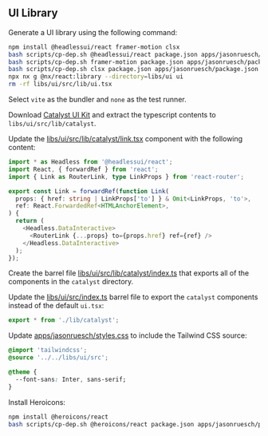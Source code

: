 ## UI Library

Generate a UI library using the following command:

```bash
npm install @headlessui/react framer-motion clsx
bash scripts/cp-dep.sh @headlessui/react package.json apps/jasonruesch/package.json
bash scripts/cp-dep.sh framer-motion package.json apps/jasonruesch/package.json
bash scripts/cp-dep.sh clsx package.json apps/jasonruesch/package.json
npx nx g @nx/react:library --directory=libs/ui ui
rm -rf libs/ui/src/lib/ui.tsx
```

Select `vite` as the bundler and `none` as the test runner.

Download [Catalyst UI Kit](https://tailwindcss.com/plus/ui-kit) and extract the typescript contents to `libs/ui/src/lib/catalyst`.

Update the [libs/ui/src/lib/catalyst/link.tsx](../../libs/ui/src/lib/catalyst/link.tsx) component with the following content:

```typescript
import * as Headless from '@headlessui/react';
import React, { forwardRef } from 'react';
import { Link as RouterLink, type LinkProps } from 'react-router';

export const Link = forwardRef(function Link(
  props: { href: string | LinkProps['to'] } & Omit<LinkProps, 'to'>,
  ref: React.ForwardedRef<HTMLAnchorElement>,
) {
  return (
    <Headless.DataInteractive>
      <RouterLink {...props} to={props.href} ref={ref} />
    </Headless.DataInteractive>
  );
});
```

Create the barrel file [libs/ui/src/lib/catalyst/index.ts](../../libs/ui/src/lib/catalyst/index.ts) that exports all of the components in the `catalyst` directory.

Update the [libs/ui/src/index.ts](../../libs/ui/src/index.ts) barrel file to export the `catalyst` components instead of the default `ui.tsx`:

```typescript
export * from './lib/catalyst';
```

Update [apps/jasonruesch/styles.css](../../apps/jasonruesch/styles.css) to include the Tailwind CSS source:

```css
@import 'tailwindcss';
@source '../../libs/ui/src';

@theme {
  --font-sans: Inter, sans-serif;
}
```

Install Heroicons:

```bash
npm install @heroicons/react
bash scripts/cp-dep.sh @heroicons/react package.json apps/jasonruesch/package.json
```
